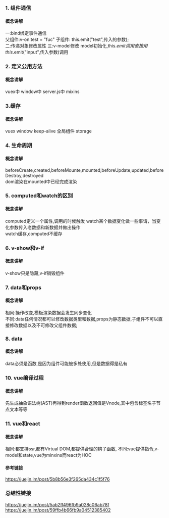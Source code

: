 ### 1. 组件通信
#### 概念讲解
一:bind绑定事件通信  
父组件:v-on:test = "fuc"  子组件: this.emit("test",传入的参数);  
二:传递对象修改属性
三:v-model修改
model初始化,this.$emit调用
直接用this.$emit("input",传入参数)调用
### 2. 定义公用方法
#### 概念讲解
vuex中
window中
server.js中
mixins
### 3.缓存
#### 概念讲解
vuex
window
keep-alive
全局组件
storage
### 4. 生命周期
#### 概念讲解
beforeCreate,created,beforeMounte,mounted,beforeUpdate,updated,beforeDestroy,destroyed  
dom渲染在mounted中已经完成渲染
### 5. computed和watch的区别
#### 概念讲解
computed定义一个属性,调用的时候触发
watch某个数据变化做一些事请，当变化参数传入老数据和新数据并做出操作  
watch缓存,computed不缓存
### 6. v-show和v-if
#### 概念讲解
v-show只是隐藏,v-if销毁组件
### 7. data和props
#### 概念讲解
相同:操作改变,模板渲染数据会发生同步变化  
不同:data任何情况都可以修改数据类型和数据,props为静态数据,子组件不可以直接修改数据以及不可修改父组件数据;
### 8. data
#### 概念讲解
data必须是函数,是因为组件可能被多处使用,但是数据得是私有
### 10. vue编译过程
#### 概念讲解
先生成抽象语法树(AST)再得到render函数返回值是Vnode,其中包含标签名子节点文本等等
### 11. vue和react
#### 概念讲解
相同:都支持ssr,都有Virtual DOM,都提供合理的钩子函数,
不同:vue提供指令,v-model和state,vue为minxins而react为HOC
#### 参考链接
https://juejin.im/post/5b8b56e3f265da434c1f5f76
### 总结性链接
https://juejin.im/post/5ab2ff496fb9a028c06ab78f
https://juejin.im/post/59ffb4b66fb9a04512385402
